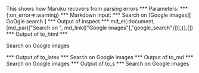 This shows how Maruku recovers from parsing errors
*** Parameters: ***
{:on_error=>:warning}
*** Markdown input: ***
Search on [Google images][ 	GoOgle search ]
*** Output of inspect ***
md_el(:document,[md_par(["Search on ", md_link(["Google images"],"google_search")])],{},[])
*** Output of to_html ***
<p>Search on <span>Google images</span></p>
*** Output of to_latex ***
Search on Google images
*** Output of to_md ***
Search on Google images
*** Output of to_s ***
Search on Google images
